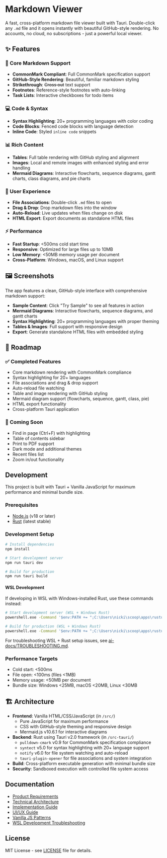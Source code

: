 # Markdown Viewer

A fast, cross-platform markdown file viewer built with Tauri. Double-click any `.md` file and it opens instantly with beautiful GitHub-style rendering. No accounts, no cloud, no subscriptions - just a powerful local viewer.

## ✨ Features

### 📄 **Core Markdown Support**
- **CommonMark Compliant**: Full CommonMark specification support
- **GitHub-Style Rendering**: Beautiful, familiar markdown styling
- **Strikethrough**: ~~Cross out~~ text support
- **Footnotes**: Reference-style footnotes with auto-linking
- **Task Lists**: Interactive checkboxes for todo items

### 💻 **Code & Syntax**
- **Syntax Highlighting**: 20+ programming languages with color coding
- **Code Blocks**: Fenced code blocks with language detection
- **Inline Code**: Styled `inline code` snippets

### 📊 **Rich Content**
- **Tables**: Full table rendering with GitHub styling and alignment
- **Images**: Local and remote images with enhanced styling and error handling
- **Mermaid Diagrams**: Interactive flowcharts, sequence diagrams, gantt charts, class diagrams, and pie charts

### 🚀 **User Experience**
- **File Associations**: Double-click `.md` files to open
- **Drag & Drop**: Drop markdown files into the window
- **Auto-Reload**: Live updates when files change on disk
- **HTML Export**: Export documents as standalone HTML files

### ⚡ **Performance**
- **Fast Startup**: <500ms cold start time
- **Responsive**: Optimized for large files up to 10MB
- **Low Memory**: <50MB memory usage per document
- **Cross-Platform**: Windows, macOS, and Linux support

## 🖼️ Screenshots

The app features a clean, GitHub-style interface with comprehensive markdown support:

- **Sample Content**: Click "Try Sample" to see all features in action
- **Mermaid Diagrams**: Interactive flowcharts, sequence diagrams, and gantt charts
- **Syntax Highlighting**: 20+ programming languages with proper theming
- **Tables & Images**: Full support with responsive design
- **Export**: Generate standalone HTML files with embedded styling

## 🎯 Roadmap

### ✅ **Completed Features**
- Core markdown rendering with CommonMark compliance
- Syntax highlighting for 20+ languages
- File associations and drag & drop support
- Auto-reload file watching
- Table and image rendering with GitHub styling
- Mermaid diagram support (flowcharts, sequence, gantt, class, pie)
- HTML export functionality
- Cross-platform Tauri application

### 🔄 **Coming Soon**
- Find in page (Ctrl+F) with highlighting
- Table of contents sidebar
- Print to PDF support
- Dark mode and additional themes
- Recent files list
- Zoom in/out functionality

## Development

This project is built with Tauri + Vanilla JavaScript for maximum performance and minimal bundle size.

### Prerequisites

- [Node.js](https://nodejs.org/) (v18 or later)
- [Rust](https://rustlang.org/) (latest stable)

### Development Setup

```bash
# Install dependencies
npm install

# Start development server
npm run tauri dev

# Build for production
npm run tauri build
```

#### WSL Development

If developing in WSL with Windows-installed Rust, use these commands instead:

```bash
# Start development server (WSL + Windows Rust)
powershell.exe -Command '$env:PATH += ";C:\Users\nicki\scoop\apps\rustup\current\.cargo\bin"; cd "H:\Active\Markdown-Viewer\project\markdown-viewer"; npm run tauri dev'

# Build for production (WSL + Windows Rust)
powershell.exe -Command '$env:PATH += ";C:\Users\nicki\scoop\apps\rustup\current\.cargo\bin"; cd "H:\Active\Markdown-Viewer\project\markdown-viewer"; npm run tauri build'
```

For troubleshooting WSL + Rust setup issues, see [ai-docs/TROUBLESHOOTING.md](ai-docs/TROUBLESHOOTING.md).

### Performance Targets

- Cold start: <500ms
- File open: <100ms (files <1MB)
- Memory usage: <50MB per document
- Bundle size: Windows <25MB, macOS <20MB, Linux <30MB

## 🏗️ Architecture

- **Frontend**: Vanilla HTML/CSS/JavaScript (in `/src/`)
  - Pure JavaScript for maximum performance
  - CSS with GitHub-style theming and responsive design
  - Mermaid.js v10.6.1 for interactive diagrams
- **Backend**: Rust using Tauri v2.0 framework (in `/src-tauri/`)
  - `pulldown-cmark` v0.9 for CommonMark specification compliance
  - `syntect` v5.0 for syntax highlighting with 20+ language support
  - `notify` v6.0 for file system watching and auto-reload
  - `tauri-plugin-opener` for file associations and system integration
- **Build**: Cross-platform executable generation with minimal bundle size
- **Security**: Sandboxed execution with controlled file system access

## Documentation

- [Product Requirements](ai-docs/markdown-viewer-prd.md)
- [Technical Architecture](ai-docs/TECH_ARCHITECTURE.md)
- [Implementation Guide](ai-docs/IMPLEMENTATION_GUIDES.md)
- [UI/UX Guide](ai-docs/UI_UX_GUIDE.md)
- [Vanilla JS Patterns](ai-docs/VANILLA_JS_PATTERNS.md)
- [WSL Development Troubleshooting](ai-docs/TROUBLESHOOTING.md)

## License

MIT License - see [LICENSE](LICENSE) file for details.
